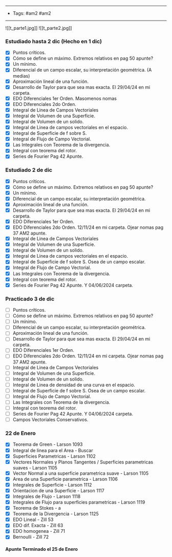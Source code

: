 
---
- Tags: #am2  #am2
---
![[t_parte1.jpg]]
![[t_parte2.jpg]]


### Estudiado hasta 2 dic (Hecho en 1 dic)
- [x]  Puntos críticos.
- [x] Cómo se define un máximo. Extremos relativos en pag 50 apunte?
- [x] Un mínimo.
- [x] Diferencial de un campo escalar, su interpretación geométrica. (A medias)
- [x] Aproximación lineal de una función.
- [x] Desarrollo de Taylor para que sea mas exacta.  El 29/04/24 en mi carpeta.
- [x] EDO Diferenciales 1er Orden. Masomenos nomas
- [x] EDO Diferenciales 2do Orden.
- [x] Integral de Linea de Campos Vectoriales
- [x] Integral de Volumen de una Superficie.
- [x] Integral de Volumen de un solido.
- [x] Integral de Linea de campos vectoriales en el espacio.
- [x] Integral de Superficie de f sobre S.
- [x] Integral de Flujo de Campo Vectorial.
- [x] Las Integrales con Teorema de la divergencia.
- [x] Integral con teorema del rotor.
- [x] Series de Fourier Pag 42 Apunte.
### Estudiado 2 de dic

- [x]  Puntos críticos.
- [x] Cómo se define un máximo. Extremos relativos en pag 50 apunte?
- [x] Un mínimo.
- [x] Diferencial de un campo escalar, su interpretación geométrica. 
- [x] Aproximación lineal de una función.
- [x] Desarrollo de Taylor para que sea mas exacta.  El 29/04/24 en mi carpeta.
- [x] EDO Diferenciales 1er Orden. 
- [x] EDO Diferenciales 2do Orden. 12/11/24 en mi carpeta. Ojear nomas pag 37 AM2 apunte.
- [x] Integral de Linea de Campos Vectoriales
- [x] Integral de Volumen de una Superficie.
- [x] Integral de Volumen de un solido.
- [x] Integral de Linea de campos vectoriales en el espacio.
- [x] Integral de Superficie de f sobre S. Osea de un campo escalar.
- [x] Integral de Flujo de Campo Vectorial.
- [x] Las Integrales con Teorema de la divergencia.
- [x] Integral con teorema del rotor.
- [x] Series de Fourier Pag 42 Apunte. Y 04/06/2024 carpeta.

### Practicado 3 de dic

- [ ]  Puntos críticos.
- [ ] Cómo se define un máximo. Extremos relativos en pag 50 apunte?
- [ ] Un mínimo.
- [ ] Diferencial de un campo escalar, su interpretación geométrica. 
- [ ] Aproximación lineal de una función.
- [ ] Desarrollo de Taylor para que sea mas exacta.  El 29/04/24 en mi carpeta.
- [ ] EDO Diferenciales 1er Orden. 
- [ ] EDO Diferenciales 2do Orden. 12/11/24 en mi carpeta. Ojear nomas pag 37 AM2 apunte.
- [ ] Integral de Linea de Campos Vectoriales
- [ ] Integral de Volumen de una Superficie.
- [ ] Integral de Volumen de un solido.
- [ ] Integral de Linea de densidad de una curva en el espacio.
- [ ] Integral de Superficie de f sobre S. Osea de un campo escalar.
- [ ] Integral de Flujo de Campo Vectorial.
- [ ] Las Integrales con Teorema de la divergencia.
- [ ] Integral con teorema del rotor.
- [ ] Series de Fourier Pag 42 Apunte. Y 04/06/2024 carpeta.
- [ ] Campos Vectoriales Conservativos.
### 22 de Enero
- [x] Teorema de Green - Larson 1093
- [x] Integral de linea para el Area - Buscar
- [x] Superficies Parametricas - Larson 1102
- [x] Vectores Normales y Planos Tangentes / Superficies parametricas suaves - Larson 1105
- [x] Vector Normal a una superficie parametrica suave - Larson 1105
- [x] Area de una Superficie parametrica - Larson 1106
- [x] Integrales de Superficie - Larson 1112
- [x] Orientacion de una Superficie - Larson 1117
- [x] Integrales de Flujo - Larson 1118
- [x] Integrales de Flujo para superficies parametricas - Larson 1119
- [x] Teorema de Stokes - a
- [x] Teorema de la Divergencia - Larson 1125
- [x] EDO Lineal - Zill 53
- [x] EDO dif. Exacta - Zill 63
- [x] EDO homogenea - Zill 71
- [x] Bernoulli - Zill 72

#### Apunte Terminado el 25 de Enero
